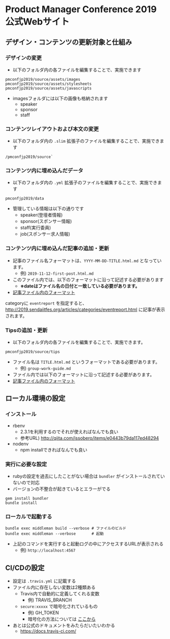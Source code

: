 # Product Manager Conference 2019 公式Webサイト


## デザイン・コンテンツの更新対象と仕組み

### デザインの変更

- 以下のフォルダ内の各ファイルを編集することで、実施できます

```
pmconfjp2019/source/assets/images
pmconfjp2019/source/assets/stylesheets
pmconfjp2019/source/assets/javascripts
```

- imagesフォルダには以下の画像も格納されます
    - speaker
    - sponsor
    - staff



### コンテンツレイアウトおよび本文の変更

- 以下のフォルダ内の `.slim` 拡張子のファイルを編集することで、実施できます

```
/pmconfjp2019/source`
```

### コンテンツ内に埋め込んだデータ

- 以下のフォルダ内の `.yml` 拡張子のファイルを編集することで、実施できます

```
pmconfjp2019/data
```

- 管理している情報は以下の通りです
    - speaker(登壇者情報)
    - sponsor(スポンサー情報)
    - staff(実行委員)
    - job(スポンサー求人情報)


### コンテンツ内に埋め込んだ記事の追加・更新

- 記事のファイル名フォーマットは、`YYYY-MM-DD-TITLE.html.md` となっています。
    - 例) `2019-11-12-first-post.html.md`
- このファイル内では、以下のフォーマットに沿って記述する必要があります
    - **※dateはファイル名の日付と一致している必要があります。**
- [記事ファイル内のフォーマット](https://github.com/htomine/pmconf/blob/master/article_template.erb)

categoryに `eventreport` を指定すると、http://2019.sendaiitfes.org/articles/categories/eventreport.html に記事が表示されます。

### Tipsの追加・更新

- 以下のフォルダ内の各ファイルを編集することで、実施できます。

```
pmconfjp2019/source/tips
```

- ファイル名は `TITLE.html.md` というフォーマットである必要があります。  
    - 例) `group-work-guide.md`
- ファイル内では以下のフォーマットに沿って記述する必要があります。  
- [記事ファイル内のフォーマット](https://github.com/htomine/pmconf/blob/master/tips_template.erb)

## ローカル環境の設定

### インストール
- rbenv
    - 2.3.1を利用するのでそれが使えればなんでも良い
    - 参考URL) http://qiita.com/issobero/items/e0443b79da117ed48294
- nodenv
    - npm installできればなんでも良い

### 実行に必要な設定
- rubyの設定を過去にしたことがない場合は `bundler` がインストールされていないので対応
- バージョンの不整合が起きているとエラーがでる

```
gem install bundler
bundle install
```

### ローカルで起動する

```
bundle exec middleman build --verbose # ファイルのビルド
bundle exec middleman --verbose       # 起動
```

- 上記のコマンドを実行すると起動ログの中にアクセスするURLが表示される
    - 例) `http://localhost:4567`


## CI/CDの設定
- 設定は `.travis.yml` に記載する
- ファイル内に存在しない変数は2種類ある
    - Travis内で自動的に定義してくれる変数
        - 例) TRAVIS_BRANCH
    - `secure:xxxxx` で暗号化されているもの
        - 例) GH_TOKEN
        - 暗号化の方法については [ここから](https://docs.travis-ci.com/user/encryption-keys/) 
- あとは公式のドキュメントをみたらだいたいわかる
    - https://docs.travis-ci.com/

